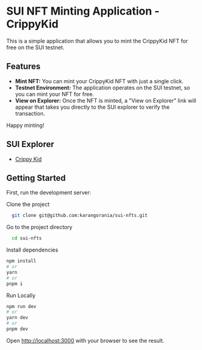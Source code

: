 # SUI NFT Minting Application - CrippyKid

This is a simple application that allows you to mint the CrippyKid NFT for free on the SUI testnet.

## Features

- **Mint NFT:** You can mint your CrippyKid NFT with just a single click.
- **Testnet Environment:** The application operates on the SUI testnet, so you can mint your NFT for free.
- **View on Explorer:** Once the NFT is minted, a "View on Explorer" link will appear that takes you directly to the SUI explorer to verify the transaction.

Happy minting!

## SUI Explorer

- [Crippy Kid](https://suiexplorer.com/object/0x119a90f4bed073f1d86d84794c0e88e3b2af3d0fd0aacf899647df0d8b611e63?network=testnet)

## Getting Started

First, run the development server:

Clone the project

```bash
  git clone git@github.com:karangorania/sui-nfts.git
```

Go to the project directory

```bash
  cd sui-nfts
```

Install dependencies

```bash
npm install
# or
yarn
# or
pnpm i
```

Run Locally

```bash
npm run dev
# or
yarn dev
# or
pnpm dev
```

Open [http://localhost:3000](http://localhost:3000) with your browser to see the result.

